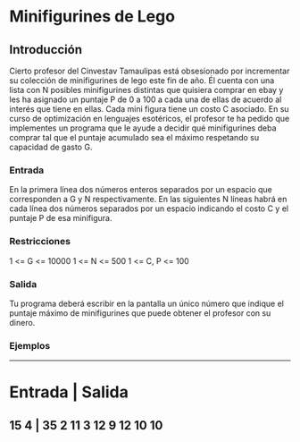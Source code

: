 # Minifigurines de Lego

## Introducción

Cierto profesor del Cinvestav Tamaulipas está obsesionado por incrementar su colección de
minifigurines de lego este fin de año. Él cuenta con una lista con N posibles minifigurines distintas
que quisiera comprar en ebay y les ha asignado un puntaje P de 0 a 100 a cada una de ellas de
acuerdo al interés que tiene en ellas. Cada mini figura tiene un costo C asociado.
En su curso de optimización en lenguajes esotéricos, el profesor te ha pedido que implementes un
programa que le ayude a decidir qué minifigurines deba comprar tal que el puntaje acumulado sea
el máximo respetando su capacidad de gasto G.

### Entrada

En la primera línea dos números enteros separados por un espacio que corresponden a G y N
respectivamente.
En las siguientes N líneas habrá en cada línea dos números separados por un espacio
indicando el costo C y el puntaje P de esa minifigura.

### Restricciones

1 <= G <= 10000
1 <= N <= 500
1 <= C, P <= 100

### Salida

Tu programa deberá escribir en la pantalla un único número que indique el puntaje máximo de
minifigurines que puede obtener el profesor con su dinero.

### Ejemplos

-------------
Entrada | Salida
=============
15 4  | 35
2 11 
3 12
9 12
10 10
-------------